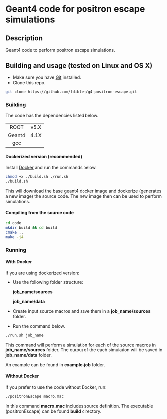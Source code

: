 
# Geant4 code for positron escape simulations

## Description

Geant4 code to perform positron escape simulations.

## Building and usage (tested on Linux and OS X)

- Make sure you have [Git](https://git-scm.com/book/en/v2/Getting-Started-Installing-Git) installed.
- Clone this repo.
```bash
git clone https://github.com/fdiblen/g4-positron-escape.git
```


### Building
The code has the dependencies listed below.

|   |   |
|:-:|:-:|
|  ROOT   | v5.X  | 
|  Geant4 | 4.1X  |
|  gcc    |   |


#### Dockerized version (recommended)

Install [Docker](https://docs.docker.com/install/) and run the commands below.

```bash
chmod +x ./build.sh ./run.sh
./build.sh
```

This will download the base geant4 docker image and dockerize (generates a new image) the source code. The new image then can be used to perform simulations.



#### Compiling from the source code

```bash
cd code
mkdir build && cd build
cmake ..
make -j4
```

### Running

#### With Docker
If you are using dockerized version:
- Use the following folder structure:

   **job_name/sources**

   **job_name/data**
- Create input source macros and save them in a **job_name/sources** folder.
- Run the command below.

```bash
./run.sh job_name
```
This command will perform a simulation for each of the source macros in **job_name/sources** folder. The output of the each simulation will be saved in **job_name/data** folder.

An example can be found in **example-job** folder.


#### Without Docker
If you prefer to use the code without Docker, run:
```bash
./positronEscape macro.mac
```
In this command **macro.mac** includes source definition.
The executable (positronEscape) can be found **build** directory.

